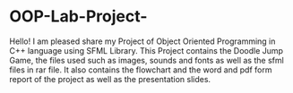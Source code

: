 # OOP-Lab-Project-
Hello! I am pleased share my Project of Object Oriented Programming in C++ language using SFML Library.
This Project contains the Doodle Jump Game, the files used such as images, sounds and fonts as well as the sfml files in rar file.
It also contains the flowchart and the word and pdf form report of the project as well as the presentation slides.
